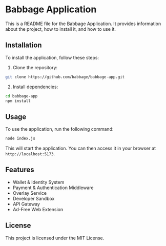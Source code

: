 # Babbage Application

This is a README file for the Babbage Application. It provides information about the project, how to install it, and how to use it.

## Installation

To install the application, follow these steps:

1. Clone the repository:

```bash
git clone https://github.com/babbage/babbage-app.git
```

2. Install dependencies:

```bash
cd babbage-app
npm install
```

## Usage

To use the application, run the following command:

```bash
node index.js
```

This will start the application. You can then access it in your browser at `http://localhost:5173`.

## Features

- Wallet & Identity System
- Payment & Authentication Middleware
- Overlay Service
- Developer Sandbox
- API Gateway
- Ad-Free Web Extension

## License

This project is licensed under the MIT License.

